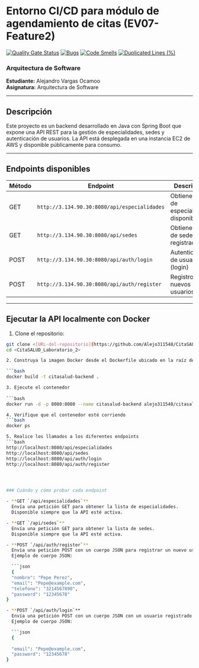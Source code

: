 # Entorno CI/CD para módulo de agendamiento de citas (EV07-Feature2)

[![Quality Gate Status](https://sonarcloud.io/api/project_badges/measure?project=Alejo311548_CitaSALUD_Laboratorio_2&metric=alert_status)](https://sonarcloud.io/summary/new_code?id=Alejo311548_CitaSALUD_Laboratorio_2)
[![Bugs](https://sonarcloud.io/api/project_badges/measure?project=Alejo311548_CitaSALUD_Laboratorio_2&metric=bugs)](https://sonarcloud.io/summary/new_code?id=Alejo311548_CitaSALUD_Laboratorio_2)
[![Code Smells](https://sonarcloud.io/api/project_badges/measure?project=Alejo311548_CitaSALUD_Laboratorio_2&metric=code_smells)](https://sonarcloud.io/summary/new_code?id=Alejo311548_CitaSALUD_Laboratorio_2)
[![Duplicated Lines (%)](https://sonarcloud.io/api/project_badges/measure?project=Alejo311548_CitaSALUD_Laboratorio_2&metric=duplicated_lines_density)](https://sonarcloud.io/summary/new_code?id=Alejo311548_CitaSALUD_Laboratorio_2)

### Arquitectura de Software  
**Estudiante:** Alejandro Vargas Ocamoo  
**Asignatura:** Arquitectura de Software  

---

## Descripción

Este proyecto es un backend desarrollado en Java con Spring Boot que expone una API REST para la gestión de especialidades, sedes y autenticación de usuarios. La API está desplegada en una instancia EC2 de AWS y disponible públicamente para consumo.

---

## Endpoints disponibles

| Método | Endpoint                             | Descripción                     |
|--------|------------------------------------|--------------------------------|
| GET    | `http://3.134.90.30:8080/api/especialidades` | Obtiene la lista de especialidades disponibles |
| GET    | `http://3.134.90.30:8080/api/sedes`          | Obtiene la lista de sedes registradas          |
| POST   | `http://3.134.90.30:8080/api/auth/login`     | Autenticación de usuario (login)                |
| POST   | `http://3.134.90.30:8080/api/auth/register`  | Registro de nuevos usuarios                      |

---


## Ejecutar la API localmente con Docker

1. Clone el repositorio:

```bash
git clone <[URL-del-repositorio](https://github.com/Alejo311548/CitaSALUD_Laboratorio_2)>
cd <CitaSALUD_Laboratorio_2>

2. Construya la imagen Docker desde el Dockerfile ubicado en la raíz del proyecto:

```bash
docker build -t citasalud-backend .

3. Ejecute el contenedor
 
```bash
docker run -d -p 8080:8080 --name citasalud-backend alejo311548/citasalud-backend

4. Verifique que el contenedor esté corriendo
```bash
docker ps

5. Realice los llamados a los diferentes endpoints
```bash
http://localhost:8080/api/especialidades
http://localhost:8080/api/sedes
http://localhost:8080/api/auth/login
http://localhost:8080/api/auth/register




### Cuándo y cómo probar cada endpoint

- **GET `/api/especialidades`**  
  Envía una petición GET para obtener la lista de especialidades.  
  Disponible siempre que la API esté activa.

- **GET `/api/sedes`**  
  Envía una petición GET para obtener la lista de sedes.  
  Disponible siempre que la API esté activa.

- **POST `/api/auth/register`**  
  Envía una petición POST con un cuerpo JSON para registrar un nuevo usuario.  
  Ejemplo de cuerpo JSON:

  ```json
  {
  "nombre": "Pepe Perez",
  "email": "Pepe@example.com",
  "telefono": "3214567890",
  "password": "12345678"
}

- **POST `/api/auth/login`**  
  Envía una petición POST con un cuerpo JSON con un usuario registrado.  
  Ejemplo de cuerpo JSON:

  ```json
  {
  
  "email": "Pepe@example.com",
  "password": "12345678"
}

